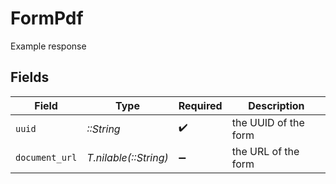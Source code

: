 # FormPdf

Example response


## Fields

| Field                 | Type                  | Required              | Description           |
| --------------------- | --------------------- | --------------------- | --------------------- |
| `uuid`                | *::String*            | :heavy_check_mark:    | the UUID of the form  |
| `document_url`        | *T.nilable(::String)* | :heavy_minus_sign:    | the URL of the form   |
